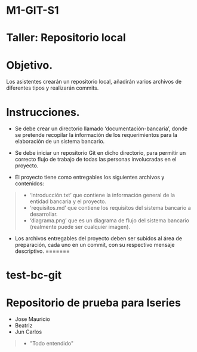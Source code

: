 
# M1-GIT-S1
# **Taller: Repositorio local**

# Objetivo.

Los asistentes crearán un repositorio local, añadirán varios archivos de diferentes tipos y realizarán commits.

# Instrucciones.

-   Se debe crear un directorio llamado ‘documentación-bancaria’, donde se pretende recopilar la información de los requerimientos para la elaboración de un sistema bancario.
    
-   Se debe iniciar un repositorio Git en dicho directorio, para permitir un correcto flujo de trabajo de todas las personas involucradas en el proyecto.
-   El proyecto tiene como entregables los siguientes archivos y contenidos:
> - ‘introducción.txt’ que contiene la información general de la entidad bancaria y el proyecto. 
> -  ‘requisitos.md’ que contiene los requisitos del sistema bancario a desarrollar.
> - ‘diagrama.png’ que es un diagrama de flujo del sistema bancario (realmente puede ser cualquier imagen).
    

-   Los archivos entregables del proyecto deben ser subidos al área de preparación, cada uno en un commit, con su respectivo mensaje descriptivo.
=======
# test-bc-git

# Repositorio de prueba para Iseries

- Jose Mauricio
- Beatriz
- Jun Carlos

>- "Todo entendido"
